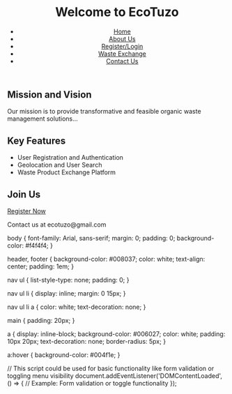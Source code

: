 <!DOCTYPE html>
<html lang="en">
<head>
    <meta charset="UTF-8">
    <meta name="viewport" content="width=device-width, initial-scale=1.0">
    <title>EcoTuzo - Revolutionizing Waste Management</title>
    <link rel="stylesheet" href="styles.css">
</head>
<body>
    <header>
        <h1>Welcome to EcoTuzo</h1>
        <nav>
            <ul>
                <li><a href="index.html">Home</a></li>
                <li><a href="about.html">About Us</a></li>
                <li><a href="register.html">Register/Login</a></li>
                <li><a href="exchange.html">Waste Exchange</a></li>
                <li><a href="contact.html">Contact Us</a></li>
            </ul>
        </nav>
    </header>
    <main>
        <section>
            <h2>Mission and Vision</h2>
            <p>Our mission is to provide transformative and feasible organic waste management solutions...</p>
        </section>
        <section>
            <h2>Key Features</h2>
            <ul>
                <li>User Registration and Authentication</li>
                <li>Geolocation and User Search</li>
                <li>Waste Product Exchange Platform</li>
            </ul>
        </section>
        <section>
            <h2>Join Us</h2>
            <a href="register.html">Register Now</a>
        </section>
    </main>
    <footer>
        <p>Contact us at ecotuzo@gmail.com</p>
    </footer>
    <script src="script.js"></script>
</body>
</html>

body {
    font-family: Arial, sans-serif;
    margin: 0;
    padding: 0;
    background-color: #f4f4f4;
}

header, footer {
    background-color: #008037;
    color: white;
    text-align: center;
    padding: 1em;
}

nav ul {
    list-style-type: none;
    padding: 0;
}

nav ul li {
    display: inline;
    margin: 0 15px;
}

nav ul li a {
    color: white;
    text-decoration: none;
}

main {
    padding: 20px;
}

a {
    display: inline-block;
    background-color: #006027;
    color: white;
    padding: 10px 20px;
    text-decoration: none;
    border-radius: 5px;
}

a:hover {
    background-color: #004f1e;
}

// This script could be used for basic functionality like form validation or toggling menu visibility
document.addEventListener('DOMContentLoaded', () => {
    // Example: Form validation or toggle functionality
});
